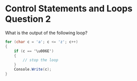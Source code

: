 # Control Statements and Loops Question 2

What is the output of the following loop?
```csharp
for (char c = 'a'; c <= 'z'; c++)
{
    if (c == '\u006E')
    {
        // stop the loop
    }
    Console.Write(c);
}
```